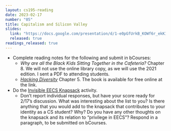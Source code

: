 ```yaml
---
layout: cs195-reading
date: 2023-02-17
number: "05"
title: Capitalism and Silicon Valley
slides:
  link: "https://docs.google.com/presentation/d/1-e0pGfUrkB_KOWf6r_ekK1sGGo7Nh0I5fTRQFwHqYl8/edit#slide=id.p"
  released: true
readings_released: true
---
```


- Complete reading notes for the following and submit in bCourses:
  - *Why are all the Black Kids Sitting Together in the Cafeteria?* Chapter 8.
    We will not use the online library copy, as we will use the 2021 edition.
    I sent a PDF to attending students.
  - [*Hacking Diversity*](https://muse.jhu.edu/book/77375) Chapter 5. The book
    is available for free online at the link.
- Do the
  [Invisible EECS Knapsack](https://docs.google.com/document/d/1_mbxguycaOqPRnHDCJ5vDEk5UutxSFgSZmqgVblOFHE/edit)
  activity.
  - Don’t report individual responses, but have your score ready for 2/17’s
    discussion. What was interesting about the list to you? Is there anything
    that you would add to the knapsack that contributes to your identity as a
    CS student? Why? Do you have any other thoughts on the knapsack and its
    relation to “privilege in EECS”? Respond in a paragraph, to be submitted on
    bCourses.
